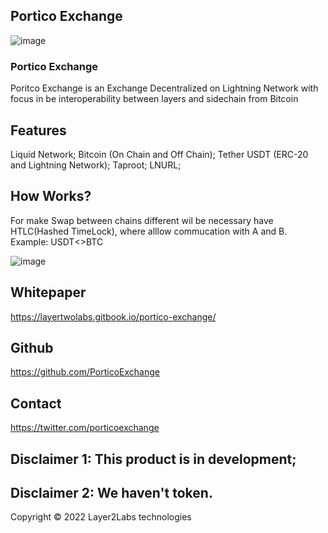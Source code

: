 ## Portico Exchange

![image](https://user-images.githubusercontent.com/83122757/160579966-360666b0-3830-490b-b30c-e4c8c5752872.png)

### Portico Exchange

Poritco Exchange is an Exchange Decentralized on Lightning Network with focus in be interoperability between layers and sidechain from Bitcoin

## Features

Liquid Network; Bitcoin (On Chain and Off Chain); Tether USDT (ERC-20 and Lightning Network); Taproot; LNURL;

## How Works? 

For make Swap between chains different wil be necessary have HTLC(Hashed TimeLock), where alllow commucation with A and B.
Example: USDT<>BTC

![image](https://user-images.githubusercontent.com/83122757/160580176-7cd2852a-2e08-4fc5-9c60-e4fc5ce6afa5.png)

## Whitepaper

https://layertwolabs.gitbook.io/portico-exchange/

## Github
https://github.com/PorticoExchange

## Contact
https://twitter.com/porticoexchange

## Disclaimer 1:  This product is in development;

## Disclaimer 2: We haven't token. 

Copyright © 2022 Layer2Labs technologies
